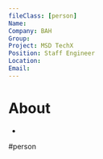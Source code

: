 ```yaml
---
fileClass: [person]
Name: 
Company: BAH
Group: 
Project: MSD TechX
Position: Staff Engineer
Location:
Email: 
---
```


# About
- 


#person 



